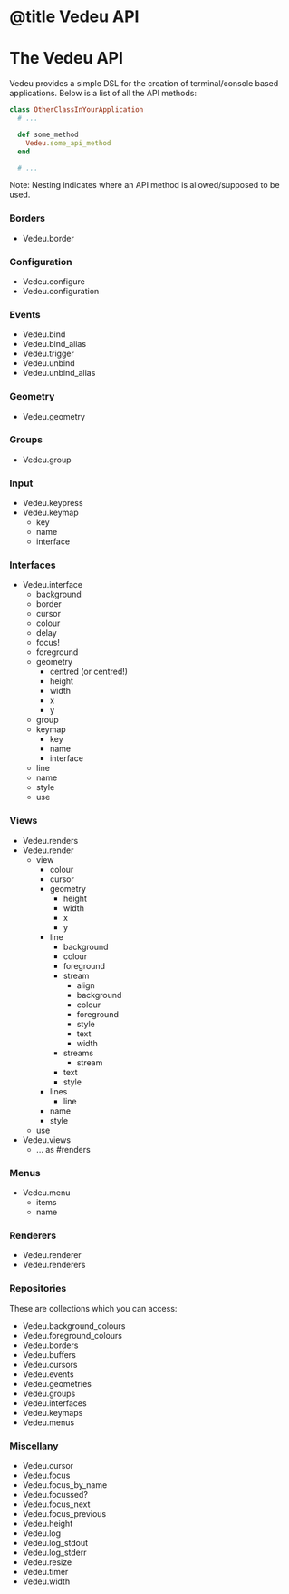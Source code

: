 # @title Vedeu API
# The Vedeu API

Vedeu provides a simple DSL for the creation of terminal/console based
applications. Below is a list of all the API methods:

```ruby
class OtherClassInYourApplication
  # ...

  def some_method
    Vedeu.some_api_method
  end

  # ...
```

Note: Nesting indicates where an API method is allowed/supposed to be used.

### Borders

- Vedeu.border

### Configuration

- Vedeu.configure
- Vedeu.configuration

### Events

- Vedeu.bind
- Vedeu.bind_alias
- Vedeu.trigger
- Vedeu.unbind
- Vedeu.unbind_alias

### Geometry

- Vedeu.geometry

### Groups

- Vedeu.group

### Input

- Vedeu.keypress
- Vedeu.keymap
  - key
  - name
  - interface

### Interfaces

- Vedeu.interface
  - background
  - border
  - cursor
  - colour
  - delay
  - focus!
  - foreground
  - geometry
    - centred (or centred!)
    - height
    - width
    - x
    - y
  - group
  - keymap
    - key
    - name
    - interface
  - line
  - name
  - style
  - use

### Views

- Vedeu.renders
- Vedeu.render
  - view
    - colour
    - cursor
    - geometry
      - height
      - width
      - x
      - y
    - line
      - background
      - colour
      - foreground
      - stream
        - align
        - background
        - colour
        - foreground
        - style
        - text
        - width
      - streams
        - stream
      - text
      - style
    - lines
      - line
    - name
    - style
  - use
- Vedeu.views
  - ... as #renders

### Menus

- Vedeu.menu
  - items
  - name

### Renderers

- Vedeu.renderer
- Vedeu.renderers

### Repositories

These are collections which you can access:

- Vedeu.background_colours
- Vedeu.foreground_colours
- Vedeu.borders
- Vedeu.buffers
- Vedeu.cursors
- Vedeu.events
- Vedeu.geometries
- Vedeu.groups
- Vedeu.interfaces
- Vedeu.keymaps
- Vedeu.menus

### Miscellany

- Vedeu.cursor
- Vedeu.focus
- Vedeu.focus_by_name
- Vedeu.focussed?
- Vedeu.focus_next
- Vedeu.focus_previous
- Vedeu.height
- Vedeu.log
- Vedeu.log_stdout
- Vedeu.log_stderr
- Vedeu.resize
- Vedeu.timer
- Vedeu.width
